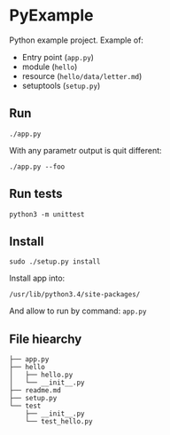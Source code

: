 # PyExample

Python example project. Example of:

* Entry point (`app.py`)
* module (`hello`)
* resource (`hello/data/letter.md`)
* setuptools (`setup.py`)

## Run

```
./app.py 
```

With any parametr output is quit different:

```
./app.py --foo
```

## Run tests

```
python3 -m unittest
```

## Install

```
sudo ./setup.py install
```

Install app into:

```
/usr/lib/python3.4/site-packages/
```

And allow to run by command: `app.py`

## File hiearchy

```
├── app.py
├── hello
│   ├── hello.py
│   └── __init__.py
├── readme.md
├── setup.py
└── test
    ├── __init__.py
    └── test_hello.py
```


